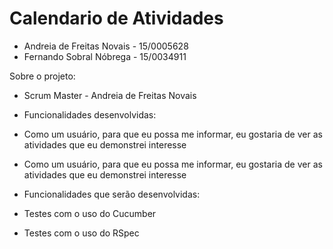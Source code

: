 # Calendario de Atividades

* Andreia de Freitas Novais - 15/0005628
* Fernando Sobral Nóbrega - 15/0034911

Sobre o projeto:

* Scrum Master - Andreia de Freitas Novais

* Funcionalidades desenvolvidas:

* Como um usuário, para que eu possa me informar, eu gostaria de ver as atividades que eu demonstrei interesse
* Como um usuário, para que eu possa me informar, eu gostaria de ver as atividades que eu demonstrei interesse

* Funcionalidades que serão desenvolvidas:
* Testes com o uso do Cucumber
* Testes com o uso do RSpec
